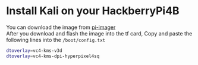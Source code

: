 # Install Kali on your HackberryPi4B

You can download the image from [pi-imager](https://www.raspberrypi.com/software/)  
After you download and flash the image into the tf card, Copy and paste the following lines into the `/boot/config.txt`  

```sh
dtoverlay=vc4-kms-v3d
dtoverlay=vc4-kms-dpi-hyperpixel4sq
```

